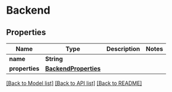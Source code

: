 # Backend

## Properties

Name | Type | Description | Notes
------------ | ------------- | ------------- | -------------
**name** | **String** |  | 
**properties** | [**BackendProperties**](BackendProperties.md) |  | 

[[Back to Model list]](../#documentation-for-models) [[Back to API list]](../#documentation-for-api-endpoints) [[Back to README]](../)


